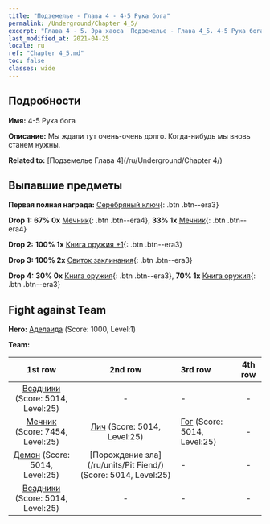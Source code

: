 ```yaml
---
title: "Подземелье - Глава 4 - 4-5 Рука бога"
permalink: /Underground/Chapter 4_5/
excerpt: "Глава 4 - 5. Эра хаоса  Подземелье - Глава 4_5. 4-5 Рука бога"
last_modified_at: 2021-04-25
locale: ru
ref: "Chapter 4_5.md"
toc: false
classes: wide
---
```


## Подробности

 **Имя:** 4-5 Рука бога

 **Описание:** Мы ждали тут очень-очень долго. Когда-нибудь мы вновь станем нужны.

 **Related to:** [Подземелье Глава 4](/ru/Underground/Chapter 4/)

## Выпавшие предметы

 **Первая полная награда:** [Серебряный ключ](/ItemsRU/con_693/){: .btn .btn--era3}

 **Drop 1:** **67% 0x** [Мечник](/ItemsRU/unt_193/){: .btn .btn--era4}, **33% 1x** [Мечник](/ItemsRU/unt_193/){: .btn .btn--era4}

 **Drop 2:** **100% 1x** [Книга оружия +1](/ItemsRU/mat_25/){: .btn .btn--era3}

 **Drop 3:** **100% 2x** [Свиток заклинания](/ItemsRU/con_694/){: .btn .btn--era3}

 **Drop 4:** **30% 0x** [Книга оружия](/ItemsRU/mat_18/){: .btn .btn--era3}, **70% 1x** [Книга оружия](/ItemsRU/mat_18/){: .btn .btn--era3}


## Fight against Team
 **Hero:** [Аделаида](/ru/heroes/Adelaide/) (Score: 1000, Level:1)

 **Team:**


  | 1st row | 2nd row | 3rd row | 4th row |
  |:----:|:----:|:----|:----:|
  | [Всадники](/ru/units/Cavalier/) (Score: 5014, Level:25)  | - | - | - |
  | [Мечник](/ru/units/Swordsman/) (Score: 7454, Level:25)  | [Лич](/ru/units/Lich/) (Score: 5014, Level:25)  | [Гог](/ru/units/Gog/) (Score: 5014, Level:25)  | - |
  | [Демон](/ru/units/Demon/) (Score: 5014, Level:25)  | [Порождение зла](/ru/units/Pit Fiend/) (Score: 5014, Level:25)  | - | - |
  | [Всадники](/ru/units/Cavalier/) (Score: 5014, Level:25)  | - | - | - |


